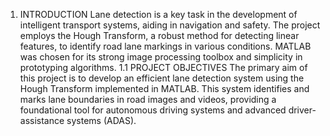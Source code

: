 1. INTRODUCTION
Lane detection is a key task in the development of intelligent transport systems, aiding in navigation and safety. The project employs the Hough Transform, a robust method for detecting linear features, to identify road lane markings in various conditions. MATLAB was chosen for its strong image processing toolbox and simplicity in prototyping algorithms.
1.1 PROJECT OBJECTIVES
The primary aim of this project is to develop an efficient lane detection system using the Hough Transform implemented in MATLAB. This system identifies and marks lane boundaries in road images and videos, providing a foundational tool for autonomous driving systems and advanced driver-assistance systems (ADAS).
